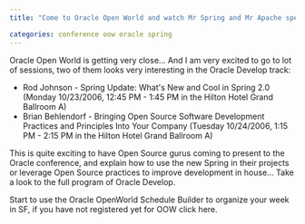 ```yaml
---
title: "Come to Oracle Open World and watch Mr Spring and Mr Apache speak"

categories: conference oow oracle spring
---
```

Oracle Open World is getting very close... And I am very excited to go to lot of sessions, two of them looks very interesting in the Oracle Develop track:

*   Rod Johnson - Spring Update: What's New and Cool in Spring 2.0 (Monday 10/23/2006, 12:45 PM - 1:45 PM in the Hilton Hotel Grand Ballroom A)
*   Brian Behlendorf - Bringing Open Source Software Development Practices and Principles Into Your Company (Tuesday 10/24/2006, 1:15 PM - 2:15 PM in the Hilton Hotel Grand Ballroom A)

This is quite exciting to have Open Source gurus coming to present to the Oracle conference, and explain how to use the new Spring in their projects or leverage Open Source practices to improve development in house... Take a look to the full program of Oracle Develop.

Start to use the Oracle OpenWorld Schedule Builder to organize your week in SF, if you have not registered yet for OOW click here.
